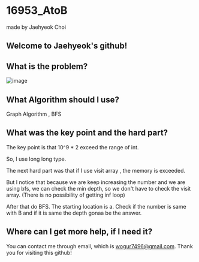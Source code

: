 # 16953_AtoB

made by Jaehyeok Choi

## Welcome to Jaehyeok's github!

## What is the problem?

![image](https://github.com/Choi-JaeHyeok-21500749/16953_AtoB/blob/main/16953_pro.PNG)

## What Algorithm should I use?

Graph Algorithm , BFS

## What was the key point and the hard part?

The key point is that 10^9 * 2 exceed the range of int.

So, I use long long type.

The next hard part was that if I use visit array , the memory is exceeded.

But I notice that because we are keep increasing the number and we are using bfs, we can check the min depth, so we don't have to check the visit array.
(There is no possibility of getting inf loop) 

After that do BFS. The starting location is a. Check if the number is same with B and if it is same the depth gonaa be the answer.



## Where can I get more help, if I need it?

You can contact me through email, which is wogur7496@gmail.com.
Thank you for visiting this github!
